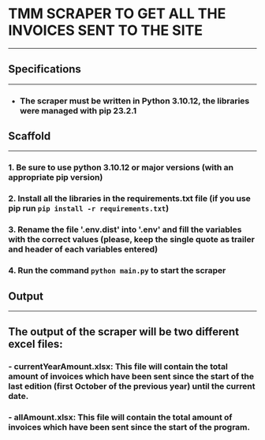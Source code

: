 # TMM SCRAPER TO GET ALL THE INVOICES SENT TO THE SITE

---

## Specifications

---
- ### The scraper must be written in Python 3.10.12, the libraries were managed with pip 23.2.1
  
## Scaffold

---

### 1. Be sure to use python 3.10.12 or major versions (with an appropriate pip version)
### 2. Install all the libraries in the requirements.txt file (if you use pip run `pip install -r requirements.txt`)
### 3. Rename the file '.env.dist' into '.env' and fill the variables with the correct values (please, keep the single quote as trailer and header of each variables entered)
### 4. Run the command `python main.py` to start the scraper

## Output

---

## The output of the scraper will be two different excel files:
### - currentYearAmount.xlsx: This file will contain the total amount of invoices which have been sent since the start of the last edition (first October of the previous year) until the current date.
### - allAmount.xlsx: This file will contain the total amount of invoices which have been sent since the start of the program.